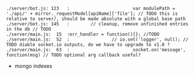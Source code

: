 	./server/bot.js: 123   :                        var modulePath = './api/' + mirror._requestModel[apiName]['file']; // TODO this is relative to server/, should be made absolute with a global base path
	./server/bot.js: 145   :        // cleanup, remove unfinished entries in the db // TODO
	./server/main.js:  15  :err_handler = function(){}; //TODO
	./server/main.js:  52  :                // io.set('logger', null); // TODO diable socket.io outputs, do we have to upgrade to v1.0 ?
	./server/main.js:  63  :                        socket.on('message', function(msg) // TODO optional arg callback useful?

 - mongo indexes